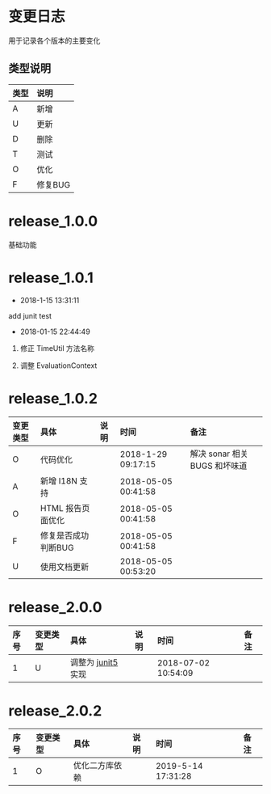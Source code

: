 # 变更日志

用于记录各个版本的主要变化

## 类型说明 

| 类型 | 说明 |
|:----|:----|
| A | 新增 |
| U | 更新 |
| D | 删除 |
| T | 测试 |
| O | 优化 |
| F | 修复BUG |

# release_1.0.0

基础功能

# release_1.0.1

- 2018-1-15 13:31:11

add junit test

- 2018-01-15 22:44:49

1. 修正 TimeUtil 方法名称

2. 调整 EvaluationContext

# release_1.0.2

| 变更类型 | 具体 | 说明 | 时间 | 备注 |
|:---|:---|:---|:--|:---|
| O | 代码优化 | | 2018-1-29 09:17:15 | 解决 sonar 相关 BUGS 和坏味道 |
| A | 新增 I18N 支持 | | 2018-05-05 00:41:58 | |
| O | HTML 报告页面优化 | | 2018-05-05 00:41:58 | |
| F | 修复是否成功判断BUG | | 2018-05-05 00:41:58 |  |
| U | 使用文档更新 | | 2018-05-05 00:53:20 | |

# release_2.0.0

| 序号 | 变更类型 | 具体 | 说明 | 时间 | 备注 |
|:---|:---|:---|:---|:--|:---|
| 1 | U | 调整为 [junit5](https://junit.org/junit5/) 实现 | | 2018-07-02 10:54:09 | |

# release_2.0.2

| 序号 | 变更类型 | 具体 | 说明 | 时间 | 备注 |
|:---|:---|:---|:---|:--|:---|
| 1 | O | 优化二方库依赖 | | 2019-5-14 17:31:28 | |


